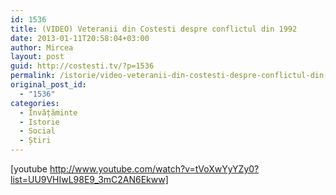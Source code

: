 ```yaml
---
id: 1536
title: (VIDEO) Veteranii din Costesti despre conflictul din 1992
date: 2013-01-11T20:58:04+03:00
author: Mircea
layout: post
guid: http://costesti.tv/?p=1536
permalink: /istorie/video-veteranii-din-costesti-despre-conflictul-din-1992-2/
original_post_id:
  - "1536"
categories:
  - Învățăminte
  - Istorie
  - Social
  - Știri
---
```

[youtube http://www.youtube.com/watch?v=tVoXwYyYZy0?list=UU9VHIwL98E9_3mC2AN6Ekww]